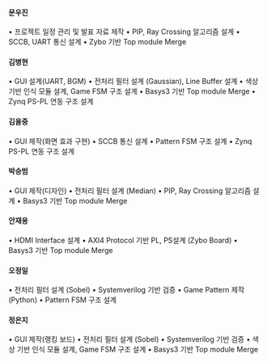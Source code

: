 #### 문우진

• 프로젝트 일정 관리 및 발표 자료 제작 
• PIP, Ray Crossing 알고리즘 설계 
• SCCB, UART 통신 설계
• Zybo 기반 Top module Merge

#### 김병현 

• GUI 설계(UART, BGM) 
• 전처리 필터 설계 (Gaussian), Line Buffer 설계 
• 색상 기반 인식 모듈 설계, Game FSM 구조 설계 
• Basys3 기반 Top module Merge 
• Zynq PS-PL 연동 구조 설계


#### 김을중

• GUI 제작(화면 효과 구현) 
• SCCB 통신 설계 
• Pattern FSM 구조 설계 
• Zynq PS-PL 연동 구조 설계


#### 박승범

• GUI 제작(디자인)
• 전처리 필터 설계 (Median)
• PIP, Ray Crossing 알고리즘 설계
• Basys3 기반 Top module Merge

#### 안재용

• HDMI Interface 설계
• AXI4 Protocol 기반 PL, PS설계 (Zybo Board)
• Basys3 기반 Top module Merge

#### 오정일

• 전처리 필터 설계 (Sobel) 
• Systemverilog 기반 검증 
• Game Pattern 제작 (Python) 
• Pattern FSM 구조 설계

#### 정은지

• GUI 제작(랭킹 보드)
• 전처리 필터 설계 (Sobel) 
• Systemverilog 기반 검증 
• 색상 기반 인식 모듈 설계, Game FSM 구조 설계 
• Basys3 기반 Top module Merge

